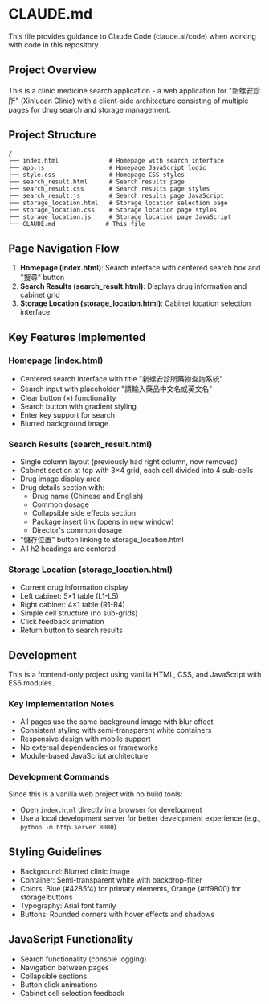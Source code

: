 # CLAUDE.md

This file provides guidance to Claude Code (claude.ai/code) when working with code in this repository.

## Project Overview

This is a clinic medicine search application - a web application for "新螺安診所" (Xinluoan Clinic) with a client-side architecture consisting of multiple pages for drug search and storage management.

## Project Structure

```
/
├── index.html              # Homepage with search interface
├── app.js                  # Homepage JavaScript logic
├── style.css               # Homepage CSS styles
├── search_result.html      # Search results page
├── search_result.css       # Search results page styles
├── search_result.js        # Search results page JavaScript
├── storage_location.html   # Storage location selection page
├── storage_location.css    # Storage location page styles
├── storage_location.js     # Storage location page JavaScript
└── CLAUDE.md              # This file
```

## Page Navigation Flow

1. **Homepage (index.html)**: Search interface with centered search box and "搜尋" button
2. **Search Results (search_result.html)**: Displays drug information and cabinet grid
3. **Storage Location (storage_location.html)**: Cabinet location selection interface

## Key Features Implemented

### Homepage (index.html)
- Centered search interface with title "新螺安診所藥物查詢系統"
- Search input with placeholder "請輸入藥品中文名或英文名"
- Clear button (×) functionality
- Search button with gradient styling
- Enter key support for search
- Blurred background image

### Search Results (search_result.html)
- Single column layout (previously had right column, now removed)
- Cabinet section at top with 3×4 grid, each cell divided into 4 sub-cells
- Drug image display area
- Drug details section with:
  - Drug name (Chinese and English)
  - Common dosage
  - Collapsible side effects section
  - Package insert link (opens in new window)
  - Director's common dosage
- "儲存位置" button linking to storage_location.html
- All h2 headings are centered

### Storage Location (storage_location.html)
- Current drug information display
- Left cabinet: 5×1 table (L1-L5)
- Right cabinet: 4×1 table (R1-R4)
- Simple cell structure (no sub-grids)
- Click feedback animation
- Return button to search results

## Development

This is a frontend-only project using vanilla HTML, CSS, and JavaScript with ES6 modules.

### Key Implementation Notes
- All pages use the same background image with blur effect
- Consistent styling with semi-transparent white containers
- Responsive design with mobile support
- No external dependencies or frameworks
- Module-based JavaScript architecture

### Development Commands
Since this is a vanilla web project with no build tools:
- Open `index.html` directly in a browser for development
- Use a local development server for better development experience (e.g., `python -m http.server 8000`)

## Styling Guidelines

- Background: Blurred clinic image
- Container: Semi-transparent white with backdrop-filter
- Colors: Blue (#4285f4) for primary elements, Orange (#ff9800) for storage buttons
- Typography: Arial font family
- Buttons: Rounded corners with hover effects and shadows

## JavaScript Functionality

- Search functionality (console logging)
- Navigation between pages
- Collapsible sections
- Button click animations
- Cabinet cell selection feedback
